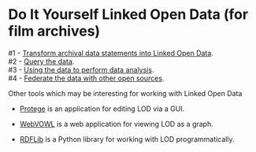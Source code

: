 # Do It Yourself Linked Open Data (for film archives)

#1 - [Transform archival data statements into Linked Open Data](https://nbviewer.org/github/paulduchesne/diy-lod/blob/main/notebooks/1-make-lod.ipynb).   
#2 - [Query the data](https://nbviewer.org/github/paulduchesne/diy-lod/blob/main/notebooks/2-query-graph.ipynb).       
#3 - [Using the data to perform data analysis](https://nbviewer.org/github/paulduchesne/diy-lod/blob/main/notebooks/3-data-vis.ipynb).    
#4 - [Federate the data with other open sources](https://nbviewer.org/github/paulduchesne/diy-lod/blob/main/notebooks/4-federate-query.ipynb).

Other tools which may be interesting for working with Linked Open Data

- [Protege](https://protege.stanford.edu/) is an application for editing LOD via a GUI.

- [WebVOWL](http://vowl.visualdataweb.org/webvowl.html) is a web application for viewing LOD as a graph.

- [RDFLib](https://rdflib.readthedocs.io/en/stable/) is a Python library for working with LOD programmatically.

